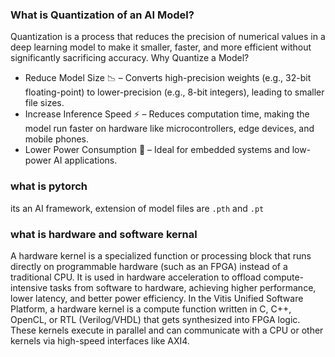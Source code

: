 ### What is Quantization of an AI Model?

Quantization is a process that reduces the precision of numerical values in a deep learning model to make it smaller, faster, and more efficient without significantly sacrificing accuracy.
Why Quantize a Model?

- Reduce Model Size 📉 – Converts high-precision weights (e.g., 32-bit floating-point) to lower-precision (e.g., 8-bit integers), leading to smaller file sizes.
- Increase Inference Speed ⚡ – Reduces computation time, making the model run faster on hardware like microcontrollers, edge devices, and mobile phones.
- Lower Power Consumption 🔋 – Ideal for embedded systems and low-power AI applications.

### what is pytorch 
its an AI framework, extension of model files are `.pth` and `.pt`

### what is hardware and software kernal
A hardware kernel is a specialized function or processing block that runs directly on programmable hardware (such as an FPGA) instead of a traditional CPU. It is used in hardware acceleration to offload compute-intensive tasks from software to hardware, achieving higher performance, lower latency, and better power efficiency. In the Vitis Unified Software Platform, a hardware kernel is a compute function written in C, C++, OpenCL, or RTL (Verilog/VHDL) that gets synthesized into FPGA logic. These kernels execute in parallel and can communicate with a CPU or other kernels via high-speed interfaces like AXI4.


